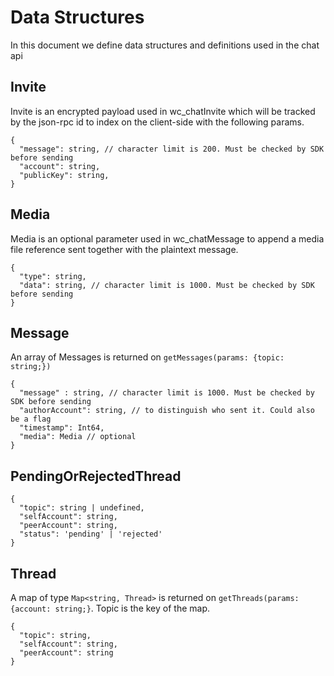 # Data Structures

In this document we define data structures and definitions used in the chat api

## Invite

Invite is an encrypted payload used in wc_chatInvite which will be tracked by the json-rpc id to index on the client-side with the following params.

```jsonc
{
  "message": string, // character limit is 200. Must be checked by SDK before sending
  "account": string,
  "publicKey": string,
}
```

## Media

Media is an optional parameter used in wc_chatMessage to append a media file reference sent together with the plaintext message.

```jsonc
{
  "type": string,
  "data": string, // character limit is 1000. Must be checked by SDK before sending
}
```

## Message

An array of Messages is returned on `getMessages(params: {topic: string;})`

```jsonc
{
  "message" : string, // character limit is 1000. Must be checked by SDK before sending
  "authorAccount": string, // to distinguish who sent it. Could also be a flag
  "timestamp": Int64,
  "media": Media // optional
}
```

## PendingOrRejectedThread

```jsonc
{
  "topic": string | undefined,
  "selfAccount": string,
  "peerAccount": string,
  "status": 'pending' | 'rejected'
}
```

## Thread

A map of type `Map<string, Thread>` is returned on `getThreads(params: {account: string;}`. Topic is the key of the map.

```jsonc
{
  "topic": string,
  "selfAccount": string,
  "peerAccount": string
}
```

